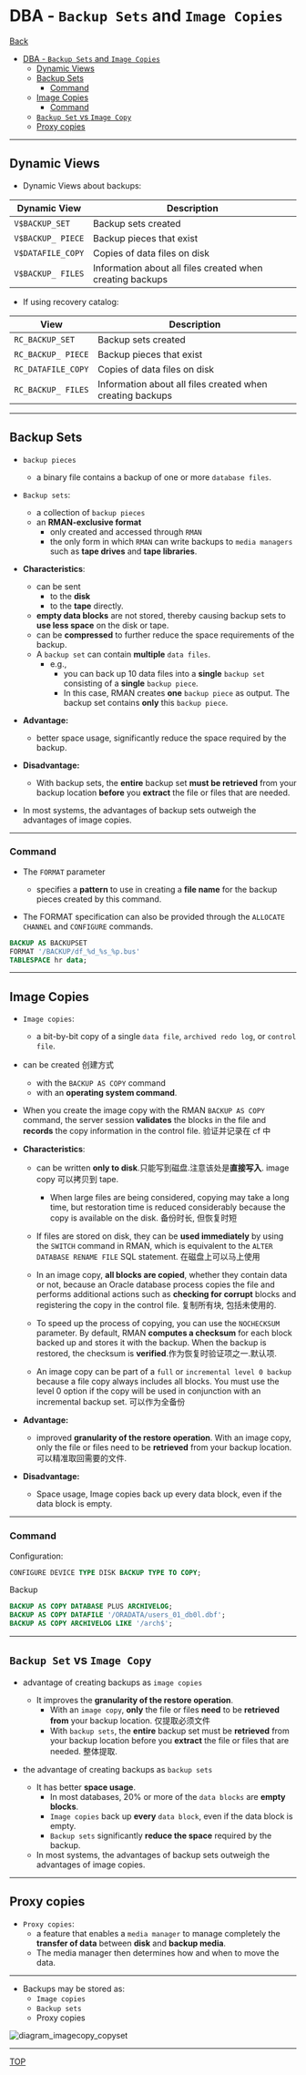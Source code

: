 # DBA - `Backup Sets` and `Image Copies`

[Back](../../index.md)

- [DBA - `Backup Sets` and `Image Copies`](#dba---backup-sets-and-image-copies)
  - [Dynamic Views](#dynamic-views)
  - [Backup Sets](#backup-sets)
    - [Command](#command)
  - [Image Copies](#image-copies)
    - [Command](#command-1)
  - [`Backup Set` vs `Image Copy`](#backup-set-vs-image-copy)
  - [Proxy copies](#proxy-copies)

---

## Dynamic Views

- Dynamic Views about backups:

| Dynamic View      | Description                                               |
| ----------------- | --------------------------------------------------------- |
| `V$BACKUP_SET`    | Backup sets created                                       |
| `V$BACKUP_ PIECE` | Backup pieces that exist                                  |
| `V$DATAFILE_COPY` | Copies of data files on disk                              |
| `V$BACKUP_ FILES` | Information about all files created when creating backups |

- If using recovery catalog:

| View               | Description                                               |
| ------------------ | --------------------------------------------------------- |
| `RC_BACKUP_SET`    | Backup sets created                                       |
| `RC_BACKUP_ PIECE` | Backup pieces that exist                                  |
| `RC_DATAFILE_COPY` | Copies of data files on disk                              |
| `RC_BACKUP_ FILES` | Information about all files created when creating backups |

---

## Backup Sets

- `backup pieces`

  - a binary file contains a backup of one or more `database files`.

- `Backup sets`:

  - a collection of `backup pieces`
  - an **RMAN-exclusive format**
    - only created and accessed through `RMAN`
    - the only form in which `RMAN` can write backups to `media managers` such as **tape drives** and **tape libraries**.

- **Characteristics**:

  - can be sent
    - to the **disk**
    - to the **tape** directly.
  - **empty data blocks** are not stored, thereby causing backup sets to **use less space** on the disk or tape.
  - can be **compressed** to further reduce the space requirements of the backup.
  - A `backup set` can contain **multiple** `data files`.
    - e.g.,
      - you can back up 10 data files into a **single** `backup set` consisting of a **single** `backup piece`.
      - In this case, RMAN creates **one** `backup piece` as output. The backup set contains **only** this `backup piece`.

- **Advantage:**

  - better space usage, significantly reduce the space required by the backup.

- **Disadvantage:**

  - With backup sets, the **entire** backup set **must be retrieved** from your backup location **before** you **extract** the file or files that are needed.

- In most systems, the advantages of backup sets outweigh the advantages of image copies.

---

### Command

- The `FORMAT` parameter

  - specifies a **pattern** to use in creating a **file name** for the backup pieces created by this command.

- The FORMAT specification can also be provided through the `ALLOCATE CHANNEL` and `CONFIGURE` commands.

```sql
BACKUP AS BACKUPSET
FORMAT '/BACKUP/df_%d_%s_%p.bus'
TABLESPACE hr data;
```

---

## Image Copies

- `Image copies`:

  - a bit-by-bit copy of a single `data file`, `archived redo log`, or `control file`.

- can be created 创建方式

  - with the `BACKUP AS COPY` command
  - with an **operating system command**.

- When you create the image copy with the RMAN `BACKUP AS COPY` command, the server session **validates** the blocks in the file and **records** the copy information in the control file. 验证并记录在 cf 中

- **Characteristics**:

  - can be written **only to disk**.只能写到磁盘.注意该处是**直接写入**. image copy 可以拷贝到 tape.

    - When large files are being considered, copying may take a long time, but restoration time is reduced considerably because the copy is available on the disk. 备份时长, 但恢复时短

  - If files are stored on disk, they can be **used immediately** by using the `SWITCH` command in RMAN, which is equivalent to the `ALTER DATABASE RENAME FILE` SQL statement. 在磁盘上可以马上使用

  - In an image copy, **all blocks are copied**, whether they contain data or not, because an Oracle database process copies the file and performs additional actions such as **checking for corrupt** blocks and registering the copy in the control file. 复制所有块, 包括未使用的.

  - To speed up the process of copying, you can use the `NOCHECKSUM` parameter. By default, RMAN **computes a checksum** for each block backed up and stores it with the backup. When the backup is restored, the checksum is **verified**.作为恢复时验证项之一.默认项.
  - An image copy can be part of a `full` or `incremental level 0 backup` because a file copy always includes all blocks. You must use the level 0 option if the copy will be used in conjunction with an incremental backup set. 可以作为全备份

- **Advantage:**

  - improved **granularity of the restore operation**. With an image copy, only the file or files need to be **retrieved** from your backup location. 可以精准取回需要的文件.

- **Disadvantage:**

  - Space usage, Image copies back up every data block, even if the data block is empty.

---

### Command

Configuration:

```sql
CONFIGURE DEVICE TYPE DISK BACKUP TYPE TO COPY;
```

Backup

```sql
BACKUP AS COPY DATABASE PLUS ARCHIVELOG;
BACKUP AS COPY DATAFILE '/ORADATA/users_01_db0l.dbf';
BACKUP AS COPY ARCHIVELOG LIKE '/arch$';
```

---

## `Backup Set` vs `Image Copy`

- advantage of creating backups as `image copies`

  - It improves the **granularity of the restore operation**.
    - With an `image copy`, **only** the file or files **need** to be **retrieved from** your backup location. 仅提取必须文件
    - With `backup sets`, the **entire** backup set must be **retrieved** from your backup location before you **extract** the file or files that are needed. 整体提取.

- the advantage of creating backups as `backup sets`
  - It has better **space usage**.
    - In most databases, 20% or more of the `data blocks` are **empty blocks**.
    - `Image copies` back up **every** `data block`, even if the data block is empty.
    - `Backup sets` significantly **reduce the space** required by the backup.
  - In most systems, the advantages of backup sets outweigh the advantages of image copies.

---

## Proxy copies

- `Proxy copies`:
  - a feature that enables a `media manager` to manage completely the **transfer of data** between **disk** and **backup media**.
  - The media manager then determines how and when to move the data.

---

- Backups may be stored as:
  - `Image copies`
  - `Backup sets`
  - Proxy copies

![diagram_imagecopy_copyset](./pic/diagram_imagecopy_copyset.png)

---

[TOP](#dba---backup-sets-and-image-copies)
